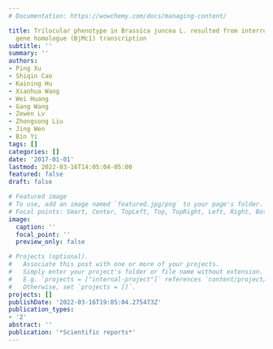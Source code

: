 ```yaml
---
# Documentation: https://wowchemy.com/docs/managing-content/

title: Trilocular phenotype in Brassica juncea L. resulted from interruption of CLAVATA1
  gene homologue (BjMc1) transcription
subtitle: ''
summary: ''
authors:
- Ping Xu
- Shiqin Cao
- Kaining Hu
- Xiaohua Wang
- Wei Huang
- Gang Wang
- Zewen Lv
- Zhongsong Liu
- Jing Wen
- Bin Yi
tags: []
categories: []
date: '2017-01-01'
lastmod: 2022-03-16T14:05:04-05:00
featured: false
draft: false

# Featured image
# To use, add an image named `featured.jpg/png` to your page's folder.
# Focal points: Smart, Center, TopLeft, Top, TopRight, Left, Right, BottomLeft, Bottom, BottomRight.
image:
  caption: ''
  focal_point: ''
  preview_only: false

# Projects (optional).
#   Associate this post with one or more of your projects.
#   Simply enter your project's folder or file name without extension.
#   E.g. `projects = ["internal-project"]` references `content/project/deep-learning/index.md`.
#   Otherwise, set `projects = []`.
projects: []
publishDate: '2022-03-16T19:05:04.275473Z'
publication_types:
- '2'
abstract: ''
publication: '*Scientific reports*'
---
```

